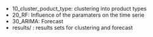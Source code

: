 * 10_cluster_poduct_type: clustering into product types
* 20_RF: Influence of the paramaters on the time serie
* 30_ARIMA: Forecast
* results/ : results sets for clustering and forecast
